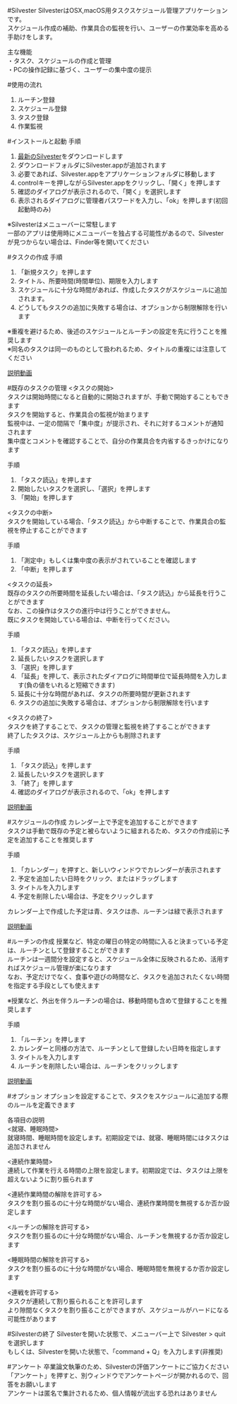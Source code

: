 #Silvester
SilvesterはOSX,macOS用タスクスケジュール管理アプリケーションです。  
スケジュール作成の補助、作業具合の監視を行い、ユーザーの作業効率を高める手助けをします。 

主な機能  
・タスク、スケジュールの作成と管理  
・PCの操作記録に基づく、ユーザーの集中度の提示  

#使用の流れ
1. ルーチン登録  
2. スケジュール登録  
3. タスク登録  
4. 作業監視  

#インストールと起動
手順  
1. [最新のSilvester](http://web.sfc.keio.ac.jp/~t13507rs/gp/Silvester.zip)をダウンロードします  
2. ダウンロードフォルダにSilvester.appが追加されます  
3. 必要であれば、Silvester.appをアプリケーションフォルダに移動します  
4. controlキーを押しながらSilvester.appをクリックし、「開く」を押します  
5. 確認のダイアログが表示されるので、「開く」を選択します  
6. 表示されるダイアログに管理者パスワードを入力し、「ok」を押します(初回起動時のみ)  
  
※Silvesterはメニューバーに常駐します  
一部のアプリは使用時にメニューバーを独占する可能性があるので、Silvesterが見つからない場合は、Finder等を開いてください

#タスクの作成
手順  
1. 「新規タスク」を押します  
2. タイトル、所要時間(時間単位)、期限を入力します  
3. スケジュールに十分な時間があれば、作成したタスクがスケジュールに追加されます。  
4. どうしてもタスクの追加に失敗する場合は、オプションから制限解除を行います  
  
※重複を避けるため、後述のスケジュールとルーチンの設定を先に行うことを推奨します  
※同名のタスクは同一のものとして扱われるため、タイトルの重複には注意してください
  
[説明動画](http://web.sfc.keio.ac.jp/~t13507rs/gp/usage/newTaskUsage.html)

#既存のタスクの管理
<タスクの開始>  
タスクは開始時間になると自動的に開始されますが、手動で開始することもできます  
タスクを開始すると、作業具合の監視が始まります  
監視中は、一定の間隔で「集中度」が提示され、それに対するコメントが通知されます  
集中度とコメントを確認することで、自分の作業具合を内省するきっかけになります  
  
手順  
1. 「タスク読込」を押します  
2. 開始したいタスクを選択し、「選択」を押します  
3. 「開始」を押します  
  
<タスクの中断>  
タスクを開始している場合、「タスク読込」から中断することで、作業具合の監視を停止することができます  
  
手順  
1. 「測定中」もしくは集中度の表示がされていることを確認します  
2. 「中断」を押します  
  
<タスクの延長>  
既存のタスクの所要時間を延長したい場合は、「タスク読込」から延長を行うことができます  
なお、この操作はタスクの進行中は行うことができません。  
既にタスクを開始している場合は、中断を行ってください。

手順  
1. 「タスク読込」を押します  
2. 延長したいタスクを選択します  
3. 「選択」を押します  
4. 「延長」を押して、表示されたダイアログに時間単位で延長時間を入力します(負の値をいれると短縮できます)  
5.  延長に十分な時間があれば、タスクの所要時間が更新されます  
6. タスクの追加に失敗する場合は、オプションから制限解除を行います  
  
<タスクの終了>  
タスクを終了することで、タスクの管理と監視を終了することができます  
終了したタスクは、スケジュール上からも削除されます  
  
手順  
1. 「タスク読込」を押します  
2. 延長したいタスクを選択します  
3. 「終了」を押します  
4. 確認のダイアログが表示されるので、「ok」を押します  
  
[説明動画](http://web.sfc.keio.ac.jp/~t13507rs/gp/usage/loadTaskUsage.html)

#スケジュールの作成
カレンダー上で予定を追加することができます    
タスクは手動で既存の予定と被らないように組まれるため、タスクの作成前に予定を追加することを推奨します  
  
手順  
1. 「カレンダー」を押すと、新しいウィンドウでカレンダーが表示されます  
2. 予定を追加したい日時をクリック、またはドラッグします  
3. タイトルを入力します  
4. 予定を削除したい場合は、予定をクリックします  
  
カレンダー上で作成した予定は青、タスクは赤、ルーチンは緑で表示されます  
  
[説明動画](http://web.sfc.keio.ac.jp/~t13507rs/gp/usage/calendarUsage.html)

#ルーチンの作成
授業など、特定の曜日の特定の時間に入ると決まっている予定は、ルーチンとして登録することができます  
ルーチンは一週間分を設定すると、スケジュール全体に反映されるため、活用すればスケジュール管理が楽になります  
なお、予定だけでなく、食事や遊びの時間など、タスクを追加されたくない時間を指定する手段としても使えます  
  
※授業など、外出を伴うルーチンの場合は、移動時間も含めて登録することを推奨します
  
手順  
1. 「ルーチン」を押します  
2. カレンダーと同様の方法で、ルーチンとして登録したい日時を指定します  
3. タイトルを入力します  
4. ルーチンを削除したい場合は、ルーチンをクリックします  

[説明動画](http://web.sfc.keio.ac.jp/~t13507rs/gp/usage/routineUsage.html)

#オプション
オプションを設定することで、タスクをスケジュールに追加する際のルールを定義できます  
  
各項目の説明  
<就寝、睡眠時間>  
就寝時間、睡眠時間を設定します。初期設定では、就寝、睡眠時間にはタスクは追加されません   
  
<連続作業時間>  
連続して作業を行える時間の上限を設定します。初期設定では、タスクは上限を超えないように割り振られます   
  
<連続作業時間の解除を許可する>    
タスクを割り振るのに十分な時間がない場合、連続作業時間を無視するか否か設定します   
  
<ルーチンの解除を許可する>  
タスクを割り振るのに十分な時間がない場合、ルーチンを無視するか否か設定します  
  
<睡眠時間の解除を許可する>  
タスクを割り振るのに十分な時間がない場合、睡眠時間を無視するか否か設定します  
  
<連戦を許可する>  
タスクが連続して割り振られることを許可します  
より隙間なくタスクを割り振ることができますが、スケジュールがハードになる可能性があります

#Silvesterの終了
Silvesterを開いた状態で、メニューバー上で Silvester > quit を選択します  
もしくは、Silvesterを開いた状態で、「command + Q」を入力します(非推奨)

#アンケート
卒業論文執筆のため、Silvesterの評価アンケートにご協力ください  
「アンケート」を押すと、別ウィンドウでアンケートページが開かれるので、回答をお願いします  
アンケートは匿名で集計されるため、個人情報が流出する恐れはありません
